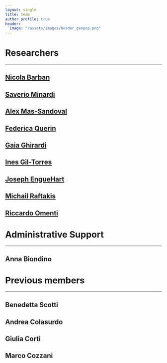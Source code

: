 ```yaml
---
layout: single
title: team
author_profile: true
header:
  image: "/assets/images/header_genpop.png"
---
```

# Researchers
---
## [Nicola Barban](www.nicolabarban.com)

## [Saverio Minardi](https://www.unibo.it/sitoweb/saverio.minardi2)

## [Alex Mas-Sandoval](https://www.unibo.it/sitoweb/alex.massandoval)

## [Federica Querin](https://www.unibo.it/sitoweb/federica.querin)

## [Gaia Ghirardi](https://www.google.com/search?client=safari&rls=en&q=Gaia+Ghirardi&ie=UTF-8&oe=UTF-8)

## [Ines Gil-Torres](https://www.unibo.it/sitoweb/ines.giltorras)

## [Joseph EngueHart](https://www.enguehard.tf)

## [Michail Raftakis](https://www.unibo.it/sitoweb/michail.raftakis/en)

## [Riccardo Omenti](https://romenti.github.io)


# Administrative Support
---
## Anna Biondino


# Previous members
---
## Benedetta Scotti

## Andrea Colasurdo

## Giulia Corti

## Marco Cozzani
